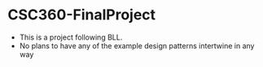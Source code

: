 # CSC360-FinalProject
- This is a project following BLL.
- No plans to have any of the example design patterns intertwine in any way